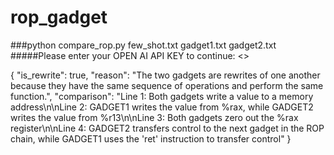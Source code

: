 # rop_gadget

###python compare_rop.py few_shot.txt gadget1.txt gadget2.txt 
#####Please enter your OPEN AI API KEY to continue: <<Enter your OPEN AI API KEY>>

{
  "is_rewrite": true,
  "reason": "The two gadgets are rewrites of one another because they have the same sequence of operations and perform the same function.",
  "comparison": "Line 1: Both gadgets write a value to a memory address\n\nLine 2: GADGET1 writes the value from %rax, while GADGET2 writes the value from %r13\n\nLine 3: Both gadgets zero out the %rax register\n\nLine 4: GADGET2 transfers control to the next gadget in the ROP chain, while GADGET1 uses the 'ret' instruction to transfer control"
}
